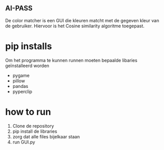 ## AI-PASS
De color matcher is een GUI die kleuren matcht met de gegeven kleur van de gebruiker. Hiervoor is het Cosine similarity algoritme toegepast. 

# pip installs
Om het programma te kunnen runnen moeten bepaalde libaries geïnstalleerd worden
- pygame
- pillow
- pandas
- pyperclip

# how to run
1. Clone de repository
2. pip install de libraries
3. zorg dat alle files bijelkaar staan
4. run GUI.py
